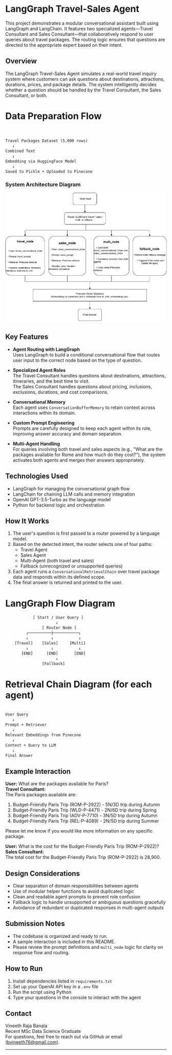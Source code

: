 

# LangGraph Travel-Sales Agent

This project demonstrates a modular conversational assistant built using LangGraph and LangChain. It features two specialized agents—Travel Consultant and Sales Consultant—that collaboratively respond to user queries about travel packages. The routing logic ensures that questions are directed to the appropriate expert based on their intent.

## Overview

The LangGraph Travel-Sales Agent simulates a real-world travel inquiry system where customers can ask questions about destinations, attractions, durations, prices, and package details. The system intelligently decides whether a question should be handled by the Travel Consultant, the Sales Consultant, or both.

# Data Preparation Flow
```


Travel Packages Dataset (5,000 rows)
   ↓
Combined Text
   ↓
Embedding via HuggingFace Model
   ↓
Saved to Pickle + Uploaded to Pinecone

```


###  System Architecture Diagram


![System Architecture](https://github.com/sidhu7777/Perseverance_Enterprise_Assessment/raw/main/images/Assesment.png)




## Key Features

- **Agent Routing with LangGraph**  
  Uses LangGraph to build a conditional conversational flow that routes user input to the correct node based on the type of question.

- **Specialized Agent Roles**  
  The Travel Consultant handles questions about destinations, attractions, itineraries, and the best time to visit.  
  The Sales Consultant handles questions about pricing, inclusions, exclusions, durations, and cost comparisons.

- **Conversational Memory**  
  Each agent uses `ConversationBufferMemory` to retain context across interactions within its domain.

- **Custom Prompt Engineering**  
  Prompts are carefully designed to keep each agent within its role, improving answer accuracy and domain separation.

- **Multi-Agent Handling**  
  For queries involving both travel and sales aspects (e.g., "What are the packages available for Rome and how much do they cost?"), the system activates both agents and merges their answers appropriately.

## Technologies Used

- LangGraph for managing the conversational graph flow
- LangChain for chaining LLM calls and memory integration
- OpenAI GPT-3.5-Turbo as the language model
- Python for backend logic and orchestration

## How It Works

1. The user's question is first passed to a router powered by a language model.
2. Based on the detected intent, the router selects one of four paths:
   - Travel Agent
   - Sales Agent
   - Multi-Agent (both travel and sales)
   - Fallback (unrecognized or unsupported queries)
3. Each agent runs a `ConversationalRetrievalChain` over travel package data and responds within its defined scope.
4. The final answer is returned and printed to the user.

# LangGraph Flow Diagram

                [ Start / User Query ]
                          ↓
                    [ Router Node ]
             ┌──────────┼───────────┐
             ↓          ↓           ↓
        [Travel]    [Sales]     [Multi]
             ↓          ↓           ↓
           [END]      [END]       [END]
                          ↓
                    [Fallback]

# Retrieval Chain Diagram (for each agent)

```

User Query
   ↓
Prompt + Retriever
   ↓
Relevant Embeddings from Pinecone
   ↓
Context + Query to LLM
   ↓
Final Answer

```




## Example Interaction

**User:** What are the packages available for Paris?  
**Travel Consultant:**  
The Paris packages available are:  
1. Budget-Friendly Paris Trip (ROM-P-2922) - 5N/3D trip during Autumn  
2. Budget-Friendly Paris Trip (WLD-P-4471) - 2N/6D trip during Spring  
3. Budget-Friendly Paris Trip (ADV-P-7710) - 3N/5D trip during Autumn  
4. Budget-Friendly Paris Trip (REL-P-4089) - 2N/5D trip during Summer  

Please let me know if you would like more information on any specific package.

**User:** What is the cost for the Budget-Friendly Paris Trip (ROM-P-2922)?  
**Sales Consultant:**  
The total cost for the Budget-Friendly Paris Trip (ROM-P-2922) is 28,900.

## Design Considerations

- Clear separation of domain responsibilities between agents
- Use of modular helper functions to avoid duplicated logic
- Clean and readable agent prompts to prevent role confusion
- Fallback logic to handle unsupported or ambiguous questions gracefully
- Avoidance of redundant or duplicated responses in multi-agent outputs

## Submission Notes

- The codebase is organized and ready to run.
- A sample interaction is included in this README.
- Please review the prompt definitions and `multi_node` logic for clarity on response flow and routing.

## How to Run

1. Install dependencies listed in `requirements.txt`
2. Set up your OpenAI API key in a `.env` file
3. Run the script using Python
4. Type your questions in the console to interact with the agent

## Contact

Vineeth Raja Banala  
Recent MSc Data Science Graduate  
For questions, feel free to reach out via GitHub or email (bvineeth76@gmail.com).

---
